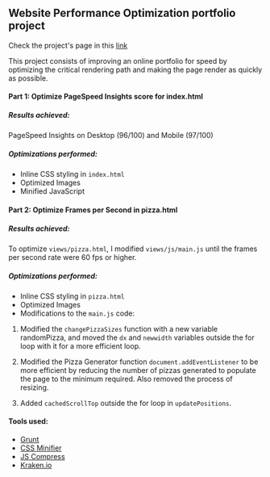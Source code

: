 ## Website Performance Optimization portfolio project

Check the project's page in this [link](http://romanrodriguez.github.io/frontend-nanodegree-website-optimization/)

This project consists of improving an online portfolio for speed by optimizing the critical rendering path and making the page render as quickly as possible.

#### Part 1: Optimize PageSpeed Insights score for index.html

##### Results achieved: 
PageSpeed Insights on Desktop (96/100) and Mobile (97/100)

##### Optimizations performed:

* Inline CSS styling in `index.html`
* Optimized Images
* Minified JavaScript

#### Part 2: Optimize Frames per Second in pizza.html

##### Results achieved:
To optimize `views/pizza.html`, I modified `views/js/main.js` until the frames per second rate were 60 fps or higher.

##### Optimizations performed:

* Inline CSS styling in `pizza.html`
* Optimized Images
* Modifications to the `main.js` code:

1. Modified the `changePizzaSizes` function with a new variable randomPizza, and moved the `dx` and `newwidth` variables outside the for loop with it for a more efficient loop.

2. Modified the Pizza Generator function `document.addEventListener` to be more efficient by reducing the number of pizzas generated to populate the page to the minimum required. Also removed the process of resizing. 

3. Added `cachedScrollTop` outside the for loop in `updatePositions`.

#### Tools used:
* [Grunt](http://gruntjs.com/)
* [CSS Minifier](http://cssminifier.com/)
* [JS Compress](http://jscompress.com/)
* [Kraken.io](http://kraken.io/)
